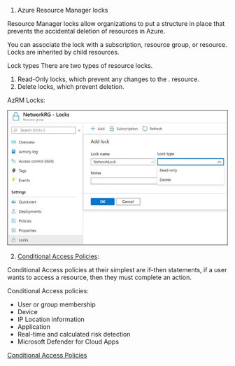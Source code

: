 1. Azure Resource Manager locks

Resource Manager locks allow organizations to put a structure in place that prevents the accidental deletion of resources in Azure.

You can associate the lock with a subscription, resource group, or resource.
Locks are inherited by child resources.

Lock types
There are two types of resource locks.

1. Read-Only locks, which prevent any changes to the . resource.
2. Delete locks, which prevent deletion.

AzRM Locks:

![AzRMLocks](../../00_includes/AZRM-locks.png)

2. [Conditional Access Policies](https://learn.microsoft.com/en-us/azure/active-directory/conditional-access/overview):

Conditional Access policies at their simplest are if-then statements, if a user wants to access a resource, then they must complete an action. 

Conditional Access policies:

-   User or group membership
-   Device
-   IP Location information
-   Application
-   Real-time and calculated risk detection
-   Microsoft Defender for Cloud Apps

[Conditional Access Policies](https://learn.microsoft.com/en-us/azure/active-directory/conditional-access/overview)
